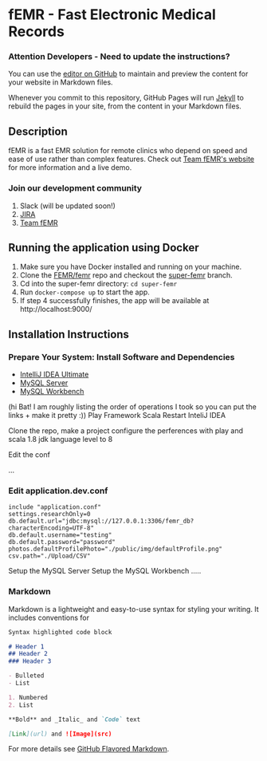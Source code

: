 # fEMR - Fast Electronic Medical Records

### Attention Developers - Need to update the instructions?
You can use the [editor on GitHub](https://github.com/kylene-phillips/femr-installation/edit/gh-pages/index.md) to maintain and preview the content for your website in Markdown files.

Whenever you commit to this repository, GitHub Pages will run [Jekyll](https://jekyllrb.com/) to rebuild the pages in your site, from the content in your Markdown files.

## Description
fEMR is a fast EMR solution for remote clinics who depend on speed and ease of use rather than complex features. Check out [Team fEMR's website](https://teamfemr.org/) for more information and a live demo.

### Join our development community
1. Slack (will be updated soon!)
2. [JIRA](https://teamfemr.atlassian.net/jira/projects)
3. [Team fEMR](https://teamfemr.org/)

## Running the application using Docker
1. Make sure you have Docker installed and running on your machine.
2. Clone the [FEMR/femr](https://github.com/FEMR/femr) repo and checkout the [super-femr](https://github.com/FEMR/femr/tree/super-femr) branch.
3. Cd into the super-femr directory: `cd super-femr`
4. Run `docker-compose up` to start the app.
5. If step 4 successfully finishes, the app will be available at http://localhost:9000/

## Installation Instructions

### Prepare Your System: Install Software and Dependencies
- [IntelliJ IDEA Ultimate](https://www.jetbrains.com/idea/download/#section=mac)
- [MySQL Server](https://dev.mysql.com/downloads/mysql/)
- [MySQL Workbench](https://dev.mysql.com/downloads/workbench/)

(hi Bat! I am roughly listing the order of operations I took so you can put the links + make it pretty :))
Play Framework
Scala
Restart InteliJ IDEA

Clone the repo, make a project
configure the perferences with play and scala
1.8 jdk language level to 8

Edit the conf

...
### Edit application.dev.conf 
```
include "application.conf"
settings.researchOnly=0
db.default.url="jdbc:mysql://127.0.0.1:3306/femr_db?characterEncoding=UTF-8"
db.default.username="testing"
db.default.password="password"
photos.defaultProfilePhoto="./public/img/defaultProfile.png"
csv.path="./Upload/CSV"
```

Setup the MySQL Server
Setup the MySQL Workbench
.....
### Markdown

Markdown is a lightweight and easy-to-use syntax for styling your writing. It includes conventions for

```markdown
Syntax highlighted code block

# Header 1
## Header 2
### Header 3

- Bulleted
- List

1. Numbered
2. List

**Bold** and _Italic_ and `Code` text

[Link](url) and ![Image](src)
```

For more details see [GitHub Flavored Markdown](https://guides.github.com/features/mastering-markdown/).
